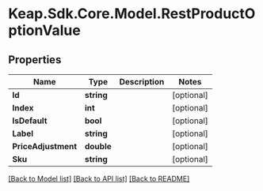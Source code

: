 # Keap.Sdk.Core.Model.RestProductOptionValue

## Properties

Name | Type | Description | Notes
------------ | ------------- | ------------- | -------------
**Id** | **string** |  | [optional] 
**Index** | **int** |  | [optional] 
**IsDefault** | **bool** |  | [optional] 
**Label** | **string** |  | [optional] 
**PriceAdjustment** | **double** |  | [optional] 
**Sku** | **string** |  | [optional] 

[[Back to Model list]](../README.md#documentation-for-models) [[Back to API list]](../README.md#documentation-for-api-endpoints) [[Back to README]](../README.md)

